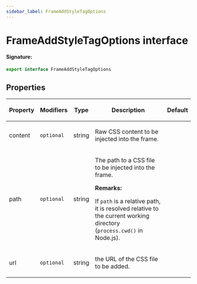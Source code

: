 ```yaml
---
sidebar_label: FrameAddStyleTagOptions
---
```


# FrameAddStyleTagOptions interface

#### Signature:

```typescript
export interface FrameAddStyleTagOptions
```

## Properties

<table><thead><tr><th>

Property

</th><th>

Modifiers

</th><th>

Type

</th><th>

Description

</th><th>

Default

</th></tr></thead>
<tbody><tr><td>

<span id="content">content</span>

</td><td>

`optional`

</td><td>

string

</td><td>

Raw CSS content to be injected into the frame.

</td><td>

</td></tr>
<tr><td>

<span id="path">path</span>

</td><td>

`optional`

</td><td>

string

</td><td>

The path to a CSS file to be injected into the frame.

**Remarks:**

If `path` is a relative path, it is resolved relative to the current working directory (`process.cwd()` in Node.js).

</td><td>

</td></tr>
<tr><td>

<span id="url">url</span>

</td><td>

`optional`

</td><td>

string

</td><td>

the URL of the CSS file to be added.

</td><td>

</td></tr>
</tbody></table>
